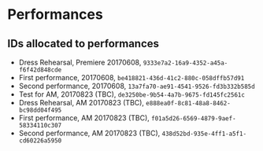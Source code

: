 # Performances

## IDs allocated to performances

- Dress Rehearsal, Premiere 20170608, `9333e7a2-16a9-4352-a45a-f6f42d848cde`
- First performance, 20170608, `be418821-436d-41c2-880c-058dffb57d91`
- Second performance, 20170608, `13a7fa70-ae91-4541-9526-fd3b332b585d`
- Test for AM, 20170823 (TBC), `de3250be-9b54-4a7b-9675-fd145fc2561c`
- Dress Rehearsal, AM 20170823 (TBC), `e888ea0f-8c81-48a8-8462-bc98dd04f495`
- First performance, AM 20170823 (TBC), `f01a5d26-6569-4879-9aef-58334110c307`
- Second performance, AM 20170823 (TBC), `438d52bd-935e-4ff1-a5f1-cd60226a5950`

